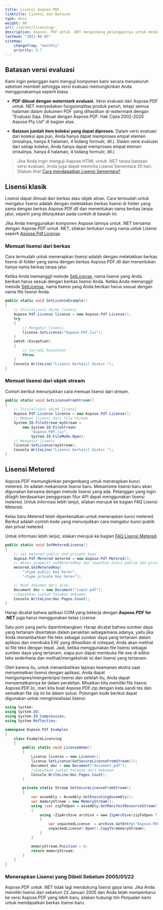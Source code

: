 ```yaml
---
title: Lisensi Aspose PDF
linktitle: Lisensi dan Batasan
type: docs
weight: 90
url: /id/net/licensing/
description: Aspose. PDF untuk .NET mengundang pelanggannya untuk mendapatkan lisensi Klasik dan Lisensi Metered. Serta menggunakan lisensi terbatas untuk lebih menjelajahi produk.
lastmod: "2021-06-05"
sitemap:
    changefreq: "monthly"
    priority: 0.7
---
```


## Batasan versi evaluasi

Kami ingin pelanggan kami menguji komponen kami secara menyeluruh sebelum membeli sehingga versi evaluasi memungkinkan Anda menggunakannya seperti biasa.

- **PDF dibuat dengan watermark evaluasi.** Versi evaluasi dari Aspose.PDF untuk .NET menyediakan fungsionalitas produk penuh, tetapi semua halaman dalam dokumen PDF yang dihasilkan di-watermark dengan "Evaluasi Saja. Dibuat dengan Aspose.PDF. Hak Cipta 2002-2020 Aspose Pty Ltd" di bagian atas.

- **Batasan jumlah item koleksi yang dapat diproses.**
Dalam versi evaluasi dari koleksi apa pun, Anda hanya dapat memproses empat elemen (misalnya, hanya 4 halaman, 4 bidang formulir, dll.).
Dalam versi evaluasi dari setiap koleksi, Anda hanya dapat memproses empat elemen (misalnya, hanya 4 halaman, 4 bidang formulir, dll.).

>Jika Anda ingin menguji Aspose.HTML untuk .NET tanpa batasan versi evaluasi, Anda juga dapat meminta Lisensi Sementara 30 hari. Silakan lihat [Cara mendapatkan Lisensi Sementara?](https://purchase.aspose.com/temporary-license)

## Lisensi klasik

Lisensi dapat dimuat dari berkas atau objek aliran. Cara termudah untuk mengatur lisensi adalah dengan meletakkan berkas lisensi di folder yang sama dengan berkas Aspose.PDF.dll dan menentukan nama berkas tanpa jalur, seperti yang ditunjukkan pada contoh di bawah ini.

Jika Anda menggunakan komponen Aspose lainnya untuk .NET bersama dengan Aspose.PDF untuk .NET, silakan tentukan ruang nama untuk Lisensi seperti [Aspose.Pdf.License](https://reference.aspose.com/pdf/net/aspose.pdf/license).

### Memuat lisensi dari berkas

Cara termudah untuk menerapkan lisensi adalah dengan meletakkan berkas lisensi di folder yang sama dengan berkas Aspose.PDF.dll dan menentukan hanya nama berkas tanpa jalur.

Ketika Anda memanggil metode [SetLicense](https://reference.aspose.com/pdf/net/aspose.pdf/license/methods/setlicense/index), nama lisensi yang Anda berikan harus sesuai dengan berkas lisensi Anda.
Ketika Anda memanggil metode [SetLicense](https://reference.aspose.com/pdf/net/aspose.pdf/license/methods/setlicense/index), nama lisensi yang Anda berikan harus sesuai dengan nama file lisensi Anda.

```csharp
public static void SetLicenseExample()
{
    // Inisialisasi objek lisensi
    Aspose.Pdf.License license = new Aspose.Pdf.License();
    try
    {
        // Mengatur lisensi
        license.SetLicense("Aspose.Pdf.lic");
    }
    catch (Exception)
    {
        // terjadi kesalahan
        throw;
    }
    Console.WriteLine("Lisensi berhasil diatur.");
}
```
### Memuat lisensi dari objek stream

Contoh berikut menunjukkan cara memuat lisensi dari stream.

```csharp
public static void SetLicenseFromStream()
{
    // Inisialisasi objek lisensi
    Aspose.Pdf.License license = new Aspose.Pdf.License();
    // Memuat lisensi dari file stream
    System.IO.FileStream myStream =
        new System.IO.FileStream(
            "Aspose.Pdf.lic",
            System.IO.FileMode.Open);
    // Mengatur lisensi
    license.SetLicense(myStream);
    Console.WriteLine("Lisensi berhasil diatur.");
}
```
## Lisensi Metered

Aspose.PDF memungkinkan pengembang untuk menerapkan kunci metered. Ini adalah mekanisme lisensi baru. Mekanisme lisensi baru akan digunakan bersama dengan metode lisensi yang ada. Pelanggan yang ingin ditagih berdasarkan penggunaan fitur API dapat menggunakan lisensi metered. Untuk informasi lebih lanjut, silakan merujuk ke bagian FAQ Lisensi Metered.

Kelas baru Metered telah diperkenalkan untuk menerapkan kunci metered. Berikut adalah contoh kode yang menunjukkan cara mengatur kunci publik dan privat metered.

Untuk informasi lebih lanjut, silakan merujuk ke bagian [FAQ Lisensi Metered](https://purchase.aspose.com/faqs/licensing/metered).

```csharp
public static void SetMeteredLicense()
{
    // set metered public and private keys
    Aspose.Pdf.Metered metered = new Aspose.Pdf.Metered();
    // Akses properti setMeteredKey dan lewatkan kunci publik dan privat sebagai parameter
    metered.SetMeteredKey(
        "<type public key here>",
        "<type private key here>");

    // Muat dokumen dari disk.
    Document doc = new Document("input.pdf");
    //Dapatkan jumlah halaman dokumen
    Console.WriteLine(doc.Pages.Count);
}
```
Harap dicatat bahwa aplikasi COM yang bekerja dengan **Aspose.PDF for .NET** juga harus menggunakan kelas License.

Satu poin yang perlu dipertimbangkan:
Harap dicatat bahwa sumber daya yang tertanam disertakan dalam perakitan sebagaimana adanya, yaitu jika Anda menambahkan file teks sebagai sumber daya yang tertanam dalam aplikasi dan membuka EXE yang dihasilkan di notepad, Anda akan melihat isi file teks dengan tepat. Jadi, ketika menggunakan file lisensi sebagai sumber daya yang tertanam, siapa pun dapat membuka file exe di editor teks sederhana dan melihat/mengekstrak isi dari lisensi yang tertanam.

Oleh karena itu, untuk menambahkan lapisan keamanan ekstra saat menyematkan lisensi dengan aplikasi, Anda dapat mengompres/mengenkripsi lisensi dan setelah itu, Anda dapat menyematkannya ke dalam perakitan. Misalkan kita memiliki file lisensi Aspose.PDF.lic, mari kita buat Aspose.PDF.zip dengan kata sandi tes dan sematkan file zip ini ke dalam solusi. Potongan kode berikut dapat digunakan untuk menginisialisasi lisensi:

```csharp
using System;
using System.IO;
using System.IO.Compression;
using System.Reflection;

namespace Aspose.Pdf.Examples
{
    class ExampleLicensing
    {
        public static void LicenseDemo()
        {
            License license = new License();
            license.SetLicense(GetSecureLicenseFromStream());
            Document doc = new Document("document.pdf");
            //Dapatkan jumlah halaman dari dokumen
            Console.WriteLine(doc.Pages.Count);
        }

        private static Stream GetSecureLicenseFromStream()
        {
            var assembly = Assembly.GetExecutingAssembly();
            var memoryStream = new MemoryStream();
            using (var zipToOpen = assembly.GetManifestResourceStream("Aspose.Pdf.Examples.License.Aspose.PDF.zip"))
            {
                using (ZipArchive archive = new ZipArchive(zipToOpen ?? throw new InvalidOperationException(), ZipArchiveMode.Read))
                {
                    var unpackedLicense  = archive.GetEntry("Aspose.PDF.lic");
                    unpackedLicense?.Open().CopyTo(memoryStream);
                }
            }

            memoryStream.Position = 0;
            return memoryStream;
        }
    }
}
```
### Menerapkan Lisensi yang Dibeli Sebelum 2005/01/22

Aspose.PDF untuk .NET tidak lagi mendukung lisensi gaya lama. Jika Anda memiliki lisensi dari sebelum 22 Januari 2005 dan Anda telah memperbarui ke versi Aspose.PDF yang lebih baru, silakan hubungi tim Penjualan kami untuk mendapatkan berkas lisensi baru.
